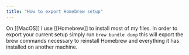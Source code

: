```yaml
---
title: "How to export Homebrew setup"
---
```


On [[MacOS]] I use [[Homebrew]] to install most of my files. In order to export your current setup simply run `brew bundle dump` this will export the brew commands necessary to reinstall Homebrew and everything it has installed on another machine.

